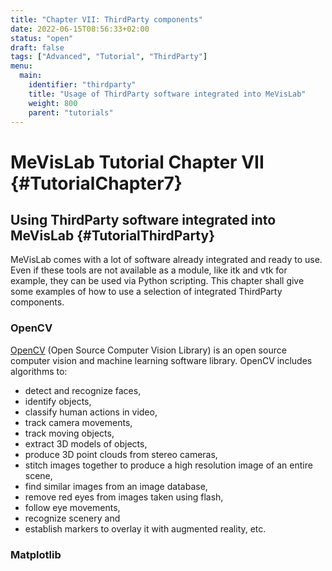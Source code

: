 ```yaml
---
title: "Chapter VII: ThirdParty components"
date: 2022-06-15T08:56:33+02:00
status: "open"
draft: false
tags: ["Advanced", "Tutorial", "ThirdParty"]
menu: 
  main:
    identifier: "thirdparty"
    title: "Usage of ThirdParty software integrated into MeVisLab"
    weight: 800
    parent: "tutorials"
---
```


# MeVisLab Tutorial Chapter VII {#TutorialChapter7}

## Using ThirdParty software integrated into MeVisLab {#TutorialThirdParty}
MeVisLab comes with a lot of software already integrated and ready to use. Even if these tools are not available as a module, like itk and vtk for example, they can be used via Python scripting. This chapter shall give some examples of how to use a selection of integrated ThirdParty components.

### OpenCV
[OpenCV](https://opencv.org/ "OpenCV") (Open Source Computer Vision Library) is an open source computer vision and machine learning software library. OpenCV includes algorithms to:
* detect and recognize faces,
* identify objects,
* classify human actions in video,
* track camera movements,
* track moving objects,
* extract 3D models of objects,
* produce 3D point clouds from stereo cameras,
* stitch images together to produce a high resolution image of an entire scene,
* find similar images from an image database,
* remove red eyes from images taken using flash,
* follow eye movements,
* recognize scenery and
* establish markers to overlay it with augmented reality, etc.

### Matplotlib